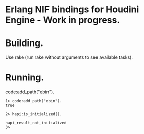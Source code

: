 Erlang NIF bindings for Houdini Engine - Work in progress.
===============  

# Building.
Use rake (run rake without arguments to see available tasks).

# Running.  
code:add_path("ebin").

```
1> code:add_path("ebin").
true

2> hapi:is_initialized().

hapi_result_not_initialized
3>
```
